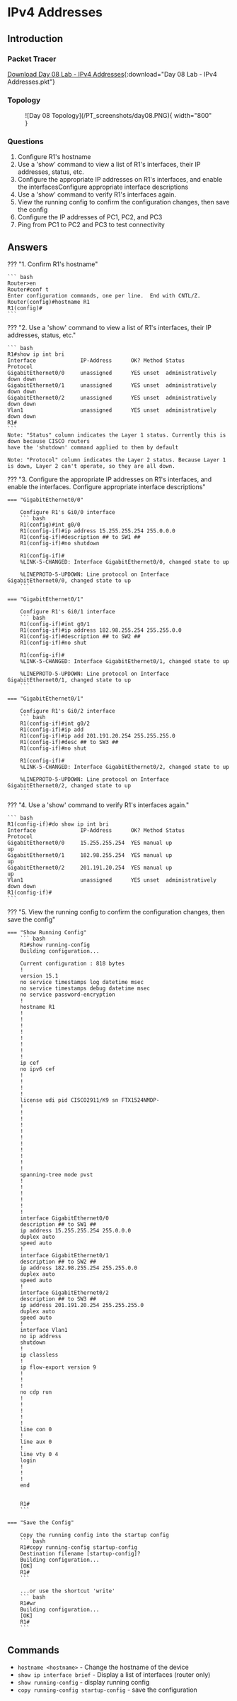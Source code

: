 # IPv4 Addresses

## Introduction

### Packet Tracer

[Download Day 08 Lab - IPv4 Addresses](/JITL/Day%2008%20Lab%20-%20IPv4%20Addresses.pkt){:download="Day 08 Lab - IPv4 Addresses.pkt"}

### Topology

<figure markdown>
  ![Day 08 Topology](/PT_screenshots/day08.PNG){ width="800" }
  <figcaption></figcaption>
</figure>

### Questions

1. Configure R1's hostname
2. Use a 'show' command to view a list of R1's interfaces, their IP addresses, status, etc.
3. Configure the appropriate IP addresses on R1's interfaces, and enable the interfacesConfigure appropriate interface descriptions
4. Use a 'show' command to verify R1's interfaces again.
5. View the running config to confirm the configuration changes, then save the config
6. Configure the IP addresses of PC1, PC2, and PC3
7. Ping from PC1 to PC2 and PC3 to test connectivity

## Answers

??? "1. Confirm R1's hostname"

    ``` bash
    Router>en
    Router#conf t
    Enter configuration commands, one per line.  End with CNTL/Z.
    Router(config)#hostname R1
    R1(config)#
    ``` 

??? "2. Use a 'show' command to view a list of R1's interfaces, their IP addresses, status, etc."

    ``` bash
    R1#show ip int bri
    Interface              IP-Address      OK? Method Status                Protocol 
    GigabitEthernet0/0     unassigned      YES unset  administratively down down 
    GigabitEthernet0/1     unassigned      YES unset  administratively down down 
    GigabitEthernet0/2     unassigned      YES unset  administratively down down 
    Vlan1                  unassigned      YES unset  administratively down down
    R1#
    ```
    Note: "Status" column indicates the Layer 1 status. Currently this is down because CISCO routers 
    have the 'shutdown' command applied to them by default

    Note: "Protocol" column indicates the Layer 2 status. Because Layer 1 is down, Layer 2 can't operate, so they are all down.

??? "3. Configure the appropriate IP addresses on R1's interfaces, and enable the interfaces. Configure appropriate interface descriptions"

    === "GigabitEthernet0/0"
        
        Configure R1's Gi0/0 interface
        ``` bash
        R1(config)#int g0/0
        R1(config-if)#ip address 15.255.255.254 255.0.0.0
        R1(config-if)#description ## to SW1 ##
        R1(config-if)#no shutdown

        R1(config-if)#
        %LINK-5-CHANGED: Interface GigabitEthernet0/0, changed state to up

        %LINEPROTO-5-UPDOWN: Line protocol on Interface GigabitEthernet0/0, changed state to up
        ```

    === "GigabitEthernet0/1"
        
        Configure R1's Gi0/1 interface
        ``` bash
        R1(config-if)#int g0/1
        R1(config-if)#ip address 182.98.255.254 255.255.0.0
        R1(config-if)#description ## to SW2 ##
        R1(config-if)#no shut

        R1(config-if)#
        %LINK-5-CHANGED: Interface GigabitEthernet0/1, changed state to up

        %LINEPROTO-5-UPDOWN: Line protocol on Interface GigabitEthernet0/1, changed state to up
        ```

    === "GigabitEthernet0/1"
        
        Configure R1's Gi0/2 interface
        ``` bash
        R1(config-if)#int g0/2
        R1(config-if)#ip add
        R1(config-if)#ip add 201.191.20.254 255.255.255.0
        R1(config-if)#desc ## to SW3 ##
        R1(config-if)#no shut

        R1(config-if)#
        %LINK-5-CHANGED: Interface GigabitEthernet0/2, changed state to up

        %LINEPROTO-5-UPDOWN: Line protocol on Interface GigabitEthernet0/2, changed state to up
        ```

??? "4. Use a 'show' command to verify R1's interfaces again."

    ``` bash
    R1(config-if)#do show ip int bri
    Interface              IP-Address      OK? Method Status                Protocol 
    GigabitEthernet0/0     15.255.255.254  YES manual up                    up 
    GigabitEthernet0/1     182.98.255.254  YES manual up                    up 
    GigabitEthernet0/2     201.191.20.254  YES manual up                    up 
    Vlan1                  unassigned      YES unset  administratively down down
    R1(config-if)#
    ```

??? "5. View the running config to confirm the configuration changes, then save the config"

    === "Show Running Config" 
        ``` bash
        R1#show running-config
        Building configuration...

        Current configuration : 818 bytes
        !
        version 15.1
        no service timestamps log datetime msec
        no service timestamps debug datetime msec
        no service password-encryption
        !
        hostname R1
        !
        !
        !
        !
        !
        !
        !
        !
        ip cef
        no ipv6 cef
        !
        !
        !
        !
        license udi pid CISCO2911/K9 sn FTX1524NMDP-
        !
        !
        !
        !
        !
        !
        !
        !
        !
        !
        !
        spanning-tree mode pvst
        !
        !
        !
        !
        !
        !
        interface GigabitEthernet0/0
        description ## to SW1 ##
        ip address 15.255.255.254 255.0.0.0
        duplex auto
        speed auto
        !
        interface GigabitEthernet0/1
        description ## to SW2 ##
        ip address 182.98.255.254 255.255.0.0
        duplex auto
        speed auto
        !
        interface GigabitEthernet0/2
        description ## to SW3 ##
        ip address 201.191.20.254 255.255.255.0
        duplex auto
        speed auto
        !
        interface Vlan1
        no ip address
        shutdown
        !
        ip classless
        !
        ip flow-export version 9
        !
        !
        !
        no cdp run
        !
        !
        !
        !
        !
        line con 0
        !
        line aux 0
        !
        line vty 0 4
        login
        !
        !
        !
        end


        R1#
        ```

    === "Save the Config" 

        Copy the running config into the startup config
        ``` bash
        R1#copy running-config startup-config 
        Destination filename [startup-config]? 
        Building configuration...
        [OK]
        R1#
        ```

        ...or use the shortcut 'write'
        ``` bash
        R1#wr
        Building configuration...
        [OK]
        R1#
        ```

## Commands

* `hostname <hostname>` - Change the hostname of the device
* `show ip interface brief` - Display a list of interfaces (router only)
* `show running-config` - display running config
* `copy running-config startup-config` - save the configuration